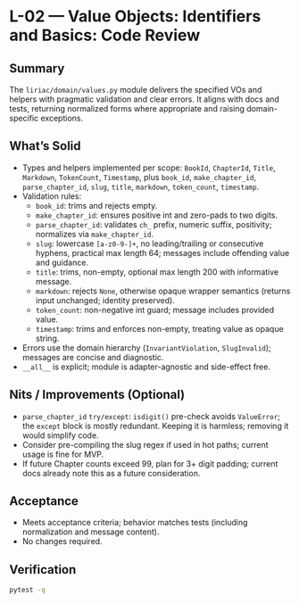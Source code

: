 # L-02 — Value Objects: Identifiers and Basics: Code Review

## Summary
The `liriac/domain/values.py` module delivers the specified VOs and helpers with pragmatic validation and clear errors. It aligns with docs and tests, returning normalized forms where appropriate and raising domain-specific exceptions.

## What’s Solid
- Types and helpers implemented per scope: `BookId`, `ChapterId`, `Title`, `Markdown`, `TokenCount`, `Timestamp`, plus `book_id`, `make_chapter_id`, `parse_chapter_id`, `slug`, `title`, `markdown`, `token_count`, `timestamp`.
- Validation rules:
  - `book_id`: trims and rejects empty.
  - `make_chapter_id`: ensures positive int and zero-pads to two digits.
  - `parse_chapter_id`: validates `ch_` prefix, numeric suffix, positivity; normalizes via `make_chapter_id`.
  - `slug`: lowercase `[a-z0-9-]+`, no leading/trailing or consecutive hyphens, practical max length 64; messages include offending value and guidance.
  - `title`: trims, non-empty, optional max length 200 with informative message.
  - `markdown`: rejects `None`, otherwise opaque wrapper semantics (returns input unchanged; identity preserved).
  - `token_count`: non-negative int guard; message includes provided value.
  - `timestamp`: trims and enforces non-empty, treating value as opaque string.
- Errors use the domain hierarchy (`InvariantViolation`, `SlugInvalid`); messages are concise and diagnostic.
- `__all__` is explicit; module is adapter-agnostic and side-effect free.

## Nits / Improvements (Optional)
- `parse_chapter_id` `try/except`: `isdigit()` pre-check avoids `ValueError`; the `except` block is mostly redundant. Keeping it is harmless; removing it would simplify code.
- Consider pre-compiling the slug regex if used in hot paths; current usage is fine for MVP.
- If future Chapter counts exceed 99, plan for 3+ digit padding; current docs already note this as a future consideration.

## Acceptance
- Meets acceptance criteria; behavior matches tests (including normalization and message content).
- No changes required.

## Verification
```bash
pytest -q
```
